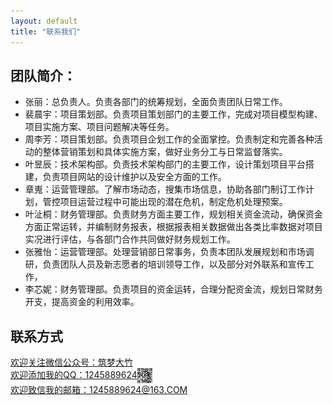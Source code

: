 ```yaml
---
layout: default
title: "联系我们"
---
```


## 团队简介：

* 张丽：总负责人。负责各部门的统筹规划，全面负责团队日常工作。
* 裴晨宇：项目策划部。负责项目策划部门的主要工作，完成对项目模型构建、项目实施方案、项目问题解决等任务。
* 周李芳：项目策划部。负责项目企划工作的全面掌控。负责制定和完善各种活动的整体营销策划和具体实施方案，做好业务分工与日常监督落实。
* 叶昱辰：技术架构部。负责技术架构部门的主要工作，设计策划项目平台搭建，负责项目网站的设计维护以及安全方面的工作。
* 章嵬：运营管理部。了解市场动态，搜集市场信息，协助各部门制订工作计划，管控项目运营过程中可能出现的潜在危机，制定危机处理预案。
* 叶沚桐：财务管理部。负责财务方面主要工作，规划相关资金流动，确保资金方面正常运转，并编制财务报表，根据报表相关数据做出各类比率数据对项目实况进行评估，与各部门合作共同做好财务规划工作。
* 张雅怡：运营管理部。处理营销部日常事务，负责本团队发展规划和市场调研，负责团队人员及新志愿者的培训领导工作，以及部分对外联系和宣传工作，
* 李芯妮：财务管理部。负责项目的资金运转，合理分配资金流，规划日常财务开支，提高资金的利用效率。

## 联系方式

<p class="contact">
 <a href="qianxinnihongyu_" title="微信公众号">欢迎关注微信公众号：筑梦大竹</a><br/>
        <a href="http://www.qq.com" title="qq1245889824">欢迎添加我的QQ：1245889624<img src="images/qq.jpg" width="24" height="24" style="display:inline-block;vertical-align:middle"></a><br/>
 <a href="https://163.com" title="163邮箱">欢迎致信我的邮箱：1245889624@163.COM</a><br/>
</p>


